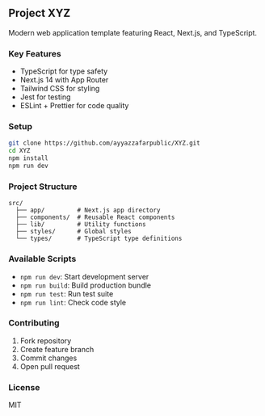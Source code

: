 ## Project XYZ

Modern web application template featuring React, Next.js, and TypeScript.

### Key Features
- TypeScript for type safety
- Next.js 14 with App Router
- Tailwind CSS for styling
- Jest for testing
- ESLint + Prettier for code quality

### Setup
```bash
git clone https://github.com/ayyazzafarpublic/XYZ.git
cd XYZ
npm install
npm run dev
```

### Project Structure
```
src/
  ├── app/         # Next.js app directory
  ├── components/  # Reusable React components
  ├── lib/         # Utility functions
  ├── styles/      # Global styles
  └── types/       # TypeScript type definitions
```

### Available Scripts
- `npm run dev`: Start development server
- `npm run build`: Build production bundle
- `npm run test`: Run test suite
- `npm run lint`: Check code style

### Contributing
1. Fork repository
2. Create feature branch
3. Commit changes
4. Open pull request

### License
MIT
